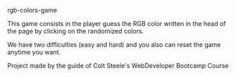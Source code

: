 rgb-colors-game

This game consists in the player guess the RGB color written in the head of the page by clicking on the randomized colors.

We have two difficulties (easy and hard) and you also can reset the game anytime you want.

Project made by the guide of Colt Steele's WebDeveloper Bootcamp Course